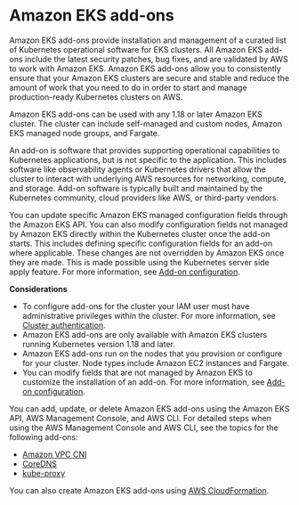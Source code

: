 # Amazon EKS add\-ons<a name="eks-add-ons"></a>

Amazon EKS add\-ons provide installation and management of a curated list of Kubernetes operational software for EKS clusters\. All Amazon EKS add\-ons include the latest security patches, bug fixes, and are validated by AWS to work with Amazon EKS\. Amazon EKS add\-ons allow you to consistently ensure that your Amazon EKS clusters are secure and stable and reduce the amount of work that you need to do in order to start and manage production\-ready Kubernetes clusters on AWS\.

Amazon EKS add\-ons can be used with any 1\.18 or later Amazon EKS cluster\. The cluster can include self\-managed and custom nodes, Amazon EKS managed node groups, and Fargate\.

An add\-on is software that provides supporting operational capabilities to Kubernetes applications, but is not specific to the application\. This includes software like observability agents or Kubernetes drivers that allow the cluster to interact with underlying AWS resources for networking, compute, and storage\. Add\-on software is typically built and maintained by the Kubernetes community, cloud providers like AWS, or third\-party vendors\.

You can update specific Amazon EKS managed configuration fields through the Amazon EKS API\. You can also modify configuration fields not managed by Amazon EKS directly within the Kubernetes cluster once the add\-on starts\. This includes defining specific configuration fields for an add\-on where applicable\. These changes are not overridden by Amazon EKS once they are made\. This is made possible using the Kubernetes server side apply feature\. For more information, see [Add-on configuration](add-ons-configuration.md)\.

**Considerations**  
+ To configure add\-ons for the cluster your IAM user must have administrative privileges within the cluster\. For more information, see [Cluster authentication](managing-auth.md)\.
+ Amazon EKS add\-ons are only available with Amazon EKS clusters running Kubernetes version 1\.18 and later\.
+ Amazon EKS add\-ons run on the nodes that you provision or configure for your cluster\. Node types include Amazon EC2 instances and Fargate\.
+ You can modify fields that are not managed by Amazon EKS to customize the installation of an add-on. For more information, see [Add-on configuration](add-ons-configuration.md)\.

You can add, update, or delete Amazon EKS add\-ons using the Amazon EKS API, AWS Management Console, and AWS CLI\. For detailed steps when using the AWS Management Console and AWS CLI, see the topics for the following add\-ons:
+ [Amazon VPC CNI](managing-vpc-cni.md)
+ [CoreDNS](managing-coredns.md)
+ [kube\-proxy](managing-kube-proxy.md)

You can also create Amazon EKS add\-ons using [AWS CloudFormation](https://docs.aws.amazon.com/AWSCloudFormation/latest/UserGuide/aws-resource-eks-addon.html)\.
